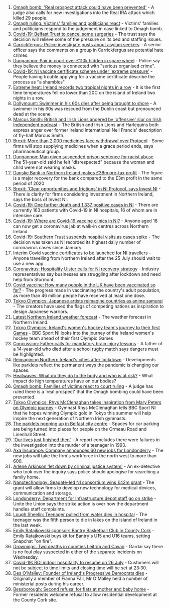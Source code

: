 1. [Omagh bomb: 'Real prospect attack could have been prevented'](https://www.bbc.co.uk/news/uk-northern-ireland-57937174) - A judge also calls for new investigations into the Real IRA attack which killed 29 people.
2. [Omagh ruling: Victims' families and politicians react](https://www.bbc.co.uk/news/uk-northern-ireland-57940348) - Victims' families and politicians respond to the judgement in case linked to Omagh bomb.
3. [Covid-19: Belfast Trust to cancel some surgeries](https://www.bbc.co.uk/news/uk-northern-ireland-57940347) - The trust says the decision will relieve some of the pressure on its bed and staffing issues.
4. [Carrickfergus: Police investigate posts about asylum seekers](https://www.bbc.co.uk/news/uk-northern-ireland-57948637) - A senior officer says the comments on a group in Carrickfergus are potential hate crimes.
5. [Dungannon: Pair in court over £110k hidden in spare wheel](https://www.bbc.co.uk/news/uk-northern-ireland-57944740) - Police say they believe the money is connected with "serious organised crime".
6. [Covid-19: NI vaccine certificate scheme under 'extreme pressure'](https://www.bbc.co.uk/news/uk-northern-ireland-57946702) - People having trouble applying for a vaccine certificate describe the process as "a shambles".
7. [Extreme heat: Ireland records two tropical nights in a row](https://www.bbc.co.uk/news/world-europe-57941663) - It is the first time temperatures fell no lower than 20C on the island of Ireland two nights in a row.
8. [Dollymount: Swimmer in his 60s dies after being brought to shore](https://www.bbc.co.uk/news/world-europe-57948638) - A swimmer in his 60s was rescued from the Dublin coast but pronounced dead at the scene.
9. [Marcus Smith: British and Irish Lions angered by 'offensive' slur on Irish Independent podcast](https://www.bbc.co.uk/sport/rugby-union/57946171) - The British and Irish Lions and Harlequins both express anger over former Ireland international Neil Francis' description of fly-half Marcus Smith.
10. [Brexit: More than 2,000 medicines face withdrawal over Protocol](https://www.bbc.co.uk/news/uk-northern-ireland-57941657) - Some firms will stop supplying medicines when a grace period ends, says pharmaceutical group.
11. [Dungannon: Man given suspended prison sentence for racist abuse](https://www.bbc.co.uk/news/world-57944739) - The 51-year-old said he felt "disrespected" because the woman and child were not wearing masks.
12. [Danske Bank in Northern Ireland makes £38m pre-tax profit](https://www.bbc.co.uk/news/uk-northern-ireland-57943450) - The figure is a major recovery for the bank compared to the £3m profit in the same period of 2020
13. [Brexit: 'Clear opportunities and frictions' in NI Protocol, says Invest NI](https://www.bbc.co.uk/news/uk-northern-ireland-57932457) - There is clarity for firms considering investment in Northern Ireland, says the boss of Invest NI.
14. [Covid-19: One further death and 1,337 positive cases in NI](https://www.bbc.co.uk/news/uk-northern-ireland-57943451) - There are currently 163 patients with Covid-19 in NI hospitals, 16 of whom are in intensive care.
15. [Covid-19: Where are Covid-19 vaccine clinics in NI?](https://www.bbc.co.uk/news/uk-northern-ireland-57863840) - Anyone aged 18 can now get a coronavirus jab at walk-in centres across Northern Ireland.
16. [Covid-19: Southern Trust suspends hospital visits as cases spike](https://www.bbc.co.uk/news/uk-northern-ireland-57867718) - The decision was taken as NI recorded its highest daily number of coronavirus cases since January.
17. [Interim Covid vaccine certificates to be launched for NI travellers](https://www.bbc.co.uk/news/uk-northern-ireland-57868779) - Anyone travelling from Northern Ireland after the 25 July should wait to use a new app.
18. [Coronavirus: Hospitality Ulster calls for NI recovery strategy](https://www.bbc.co.uk/news/uk-northern-ireland-57857496) - Industry representatives say businesses are struggling after lockdown and need help from Stormont.
19. [Covid vaccine: How many people in the UK have been vaccinated so far?](https://www.bbc.co.uk/news/health-55274833) - The progress made in vaccinating the country's adult population, as more than 46 million people have received at least one dose.
20. [Tokyo Olympics: Japanese artists reimagine countries as anime samurai](https://www.bbc.co.uk/news/world-asia-57911348) - The creators have used the flags of competing nations as inspiration to design Japanese warriors.
21. [Latest Northern Ireland weather forecast](https://www.bbc.co.uk/news/uk-northern-ireland-26018439) - The weather forecast in Northern Ireland.
22. [Tokyo Olympics: Ireland's women's hockey team's journey to their first Games](https://www.bbc.co.uk/sport/olympics/57877092) - BBC Sport NI looks into the journey of the Ireland women's hockey team ahead of their first Olympic Games
23. [Concussion: Father calls for mandatory brain injury lessons](https://www.bbc.co.uk/news/uk-northern-ireland-57930988) - A father of a 14-year-old who died after a school rugby match says dangers must be highlighted.
24. [Reimagining Northern Ireland's cities after lockdown](https://www.bbc.co.uk/news/uk-northern-ireland-57930985) - Developments like parklets reflect the permanent ways the pandemic is changing our spaces.
25. [Heatwaves: What do they do to the body and who is at risk?](https://www.bbc.co.uk/news/health-49112807) - What impact do high temperatures have on our bodies?
26. [Omagh bomb: Families of victims react to court ruling](https://www.bbc.co.uk/news/uk-northern-ireland-57946268) - A judge has ruled there is a 'real prospect' that the Omagh bombing could have been prevented.
27. [Tokyo Olympics: Rhys McClenaghan takes inspiration from Mary Peters on Olympic journey](https://www.bbc.co.uk/sport/av/olympics/57865482) - Gymnast Rhys McClenaghan tells BBC Sport NI that he hopes winning Olympic gold in Tokyo this summer will help inspire the next generation of Northern Irish gymnasts.
28. [The parklets popping up in Belfast city centre](https://www.bbc.co.uk/news/uk-northern-ireland-57932632) - Spaces for car parking are being turned into places for people on the Ormeau Road and Linenhall Street.
29. ['Our lives just finished then'](https://www.bbc.co.uk/news/uk-northern-ireland-57932629) - A report concludes there were failures in the investigation into the murder of a teenager in 1993.
30. [Axa Insurance: Company announces 60 new jobs for Londonderry](https://www.bbc.co.uk/news/uk-northern-ireland-foyle-west-57932797) - The new jobs will take the firm's workforce in the north west to more than 600.
31. [Arlene Arkinson 'let down by criminal justice system'](https://www.bbc.co.uk/news/uk-northern-ireland-57927563) - An ex-detective who took over the inquiry says police should apologise for searching a family home.
32. [Nanotechnology: Seagate-led NI consortium wins £42m grant](https://www.bbc.co.uk/news/uk-northern-ireland-57926963) - The grant will allow firms to develop new technology for medical devices, communication and storage.
33. [Londonderry: Department for Infrastructure depot staff go on strike](https://www.bbc.co.uk/news/uk-northern-ireland-foyle-west-57927580) - Unite the Union says the strike action is over how the department handles staff complaints.
34. [Lough Sheelin: Teenager pulled from water dies in hospital](https://www.bbc.co.uk/news/world-europe-57940577) - The teenager was the fifth person to die in lakes on the island of Ireland in the last week.
35. [Emily Ratajkowski sponsors Bantry Basketball Club in County Cork](https://www.bbc.co.uk/news/world-europe-57932456) - Emily Ratajkowski buys kit for Bantry's U15 and U16 teams, setting Snapchat "on fire".
36. [Drownings: Two deaths in counties Leitrim and Cavan](https://www.bbc.co.uk/news/world-europe-57926959) - Gardaí say there is no foul play suspected in either of the separate incidents on Wednesday.
37. [Covid-19: ROI indoor hospitality to resume on 26 July](https://www.bbc.co.uk/news/world-europe-57919089) - Customers will not be subject to time limits and closing time will be set at 23:30.
38. [Des O'Malley: Founder of Ireland's Progressive Democrats dies](https://www.bbc.co.uk/news/world-europe-57912473) - Originally a member of Fianna Fáil, Mr O'Malley held a number of ministerial posts during his career.
39. [Bessborough: Second refusal for flats at mother and baby home](https://www.bbc.co.uk/news/world-europe-57899902) - Former residents welcome refusal to allow residential development at the County Cork site.
